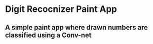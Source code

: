 # Digit Recocnizer Paint App

## A simple paint app where drawn numbers are classified using a Conv-net
